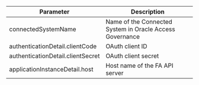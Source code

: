 | Parameter                         | Description                                              |
|-----------------------------------|----------------------------------------------------------|
| connectedSystemName               | Name of the Connected System in Oracle Access Governance |
| authenticationDetail.clientCode   | OAuth client ID                                          |
| authenticationDetail.clientSecret | OAuth client secret                                      |
| applicationInstanceDetail.host    | Host name of the FA API server                           |
